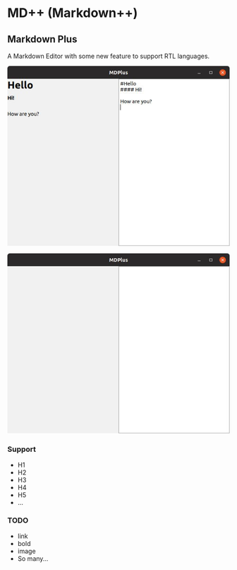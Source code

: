 # MD++ (Markdown++)

## Markdown Plus

A Markdown Editor with some new feature to support RTL languages.

![screenshot](screenshot2.jpg)

![screenshot](screenshot1.jpg)

### Support

- H1
- H2
- H3
- H4
- H5
- ...

### TODO

- link
- bold
- image
- So many...
